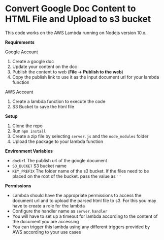 # Convert Google Doc Content to HTML File and Upload to s3 bucket

This code works on the AWS Lambda running on Nodejs version 10.x. 

**Requirements**

Google Account

1. Create a google doc
2. Update your content on the doc
3. Publish the content to web (**File -> Publish to the web**)
4. Copy the publish link to use it as the input document url for your lambda function

AWS Account

1. Create a lambda function to execute the code
2. S3 Bucket to save the html file

**Setup**

1. Clone the repo 
2. Run ```npm install```
3. Create a zip file by selecting ```server.js``` and the ```node_modules``` folder
4. Upload the package to your lambda function

**Environment Variables**

- ```docUrl``` The publish url of the google document
- ```S3_BUCKET``` S3 bucket name
- ```KEY_PREFIX``` The folder name of the s3 bucket. If the files need to be placed on the root of the bucket. pass the value as ```''```

**Permissions**

- Lambda should have the appropriate permissions to access the document url and to upload the parsed html file to s3. For this you may have to create a role for the lambda
- Configure the handler name as ```server.handler```
- You will have to set up a timeout for lambda according to the content of the document you are accessing
- You can trigger this lambda using any different triggers provided by AWS according to your use cases
